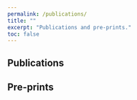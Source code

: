 ```yaml
---
permalink: /publications/
title: ""
excerpt: "Publications and pre-prints."
toc: false
---
```


## Publications



## Pre-prints